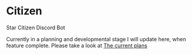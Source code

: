 # Citizen

Star Citizen Discord Bot

Currently in a planning and developmental stage I will update here, when feature complete.
Please take a look at [The current plans](https://github.com/N1GHTR4NG3R/Citizen/blob/main/info.txt)
